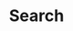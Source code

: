---
title: "Search" # in any language you want
layout: "search" # is necessary
url: "/search/"
summary: "search"
placeholder: "記事を検索..."
---